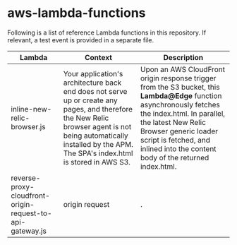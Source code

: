 # aws-lambda-functions

Following is a list of reference Lambda functions in this repository. If relevant, a test event is provided in a separate file.

| Lambda | Context | Description |
| --- | --- | --- |
| inline-new-relic-browser.js | Your application's architecture back end does not serve up or create any pages, and therefore the New Relic browser agent is not being automatically installed by the APM. The SPA's index.html is stored in AWS S3. | Upon an AWS CloudFront origin response trigger from the S3 bucket, this **Lambda@Edge** function asynchronously fetches the index.html. In parallel, the latest New Relic Browser generic loader script is fetched, and inlined into the content body of the returned index.html. |
| reverse-proxy-cloudfront-origin-request-to-api-gateway.js | origin request | . |
